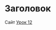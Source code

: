 # Заголовок
Сайт
[Урок 12](https://github.com/Nindzzya/Nindzzya.github.io/tree/master/lesson_12 "Описание")
